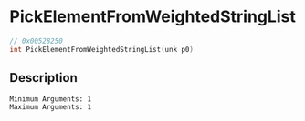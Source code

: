 # PickElementFromWeightedStringList
```c
// 0x00528250
int PickElementFromWeightedStringList(unk p0)
```
## Description
```
Minimum Arguments: 1
Maximum Arguments: 1
```
